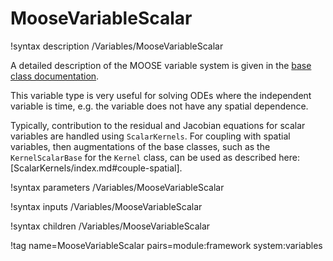 # MooseVariableScalar

!syntax description /Variables/MooseVariableScalar

A detailed description of the MOOSE variable system is given in the [base class documentation](MooseVariableBase.md).

This variable type is very useful for solving ODEs where the independent
variable is time, e.g. the variable does not have any spatial dependence.

Typically, contribution to the residual and Jacobian equations for scalar
variables are handled using `ScalarKernels`. For coupling with spatial variables,
then augmentations of the base classes, such as the `KernelScalarBase`
for the `Kernel` class, can be used as described here:
[ScalarKernels/index.md#couple-spatial].

!syntax parameters /Variables/MooseVariableScalar

!syntax inputs /Variables/MooseVariableScalar

!syntax children /Variables/MooseVariableScalar

!tag name=MooseVariableScalar pairs=module:framework system:variables
